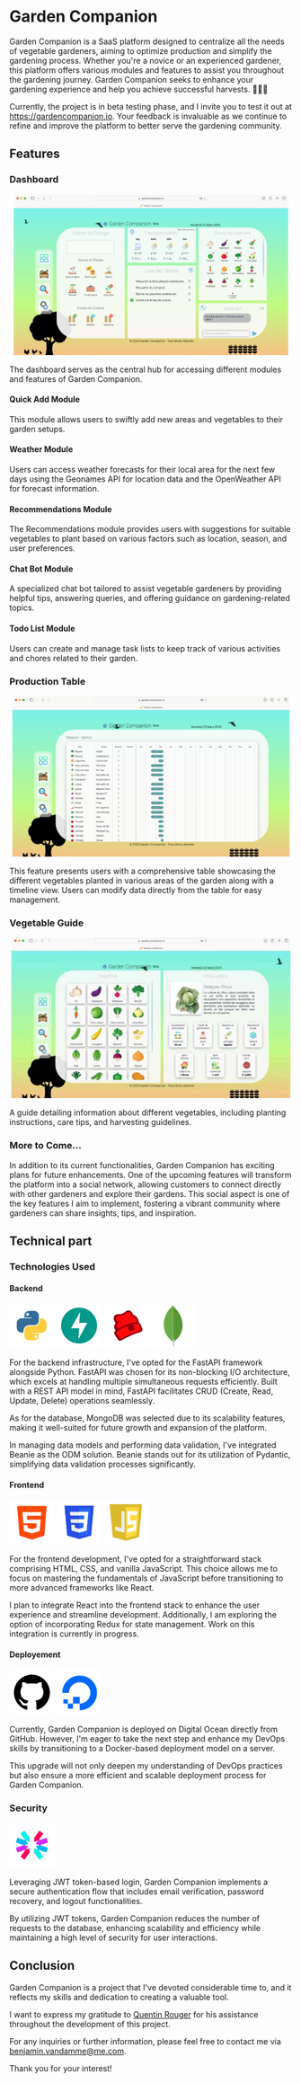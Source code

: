 # Garden Companion

Garden Companion is a SaaS platform designed to centralize all the needs of vegetable gardeners, aiming to optimize production and simplify the gardening process. Whether you're a novice or an experienced gardener, this platform offers various modules and features to assist you throughout the gardening journey. Garden Companion seeks to enhance your gardening experience and help you achieve successful harvests. 🌱🌻🍅

Currently, the project is in beta testing phase, and I invite you to test it out at https://gardencompanion.io. Your feedback is invaluable as we continue to refine and improve the platform to better serve the gardening community.

## Features

### Dashboard

![](./README-img/screenshots/dashboard.png)

The dashboard serves as the central hub for accessing different modules and features of Garden Companion.

#### Quick Add Module
This module allows users to swiftly add new areas and vegetables to their garden setups.

#### Weather Module
Users can access weather forecasts for their local area for the next few days using the Geonames API for location data and the OpenWeather API for forecast information.

#### Recommendations Module
The Recommendations module provides users with suggestions for suitable vegetables to plant based on various factors such as location, season, and user preferences.

#### Chat Bot Module
A specialized chat bot tailored to assist vegetable gardeners by providing helpful tips, answering queries, and offering guidance on gardening-related topics.

#### Todo List Module
Users can create and manage task lists to keep track of various activities and chores related to their garden.

### Production Table

![](./README-img/screenshots/productionTable.png)

This feature presents users with a comprehensive table showcasing the different vegetables planted in various areas of the garden along with a timeline view. Users can modify data directly from the table for easy management.

### Vegetable Guide

![](./README-img/screenshots/guide.jpg)

A guide detailing information about different vegetables, including planting instructions, care tips, and harvesting guidelines.

### More to Come...

In addition to its current functionalities, Garden Companion has exciting plans for future enhancements. One of the upcoming features will transform the platform into a social network, allowing customers to connect directly with other gardeners and explore their gardens. This social aspect is one of the key features I aim to implement, fostering a vibrant community where gardeners can share insights, tips, and inspiration.

## Technical part

### Technologies Used

#### Backend

![](./README-img/logos/python.png)
![](./README-img/logos/fastAPI.png)
![](./README-img/logos/beanie.png)
![](./README-img/logos/mongoDB.png)

For the backend infrastructure, I've opted for the FastAPI framework alongside Python. FastAPI was chosen for its non-blocking I/O architecture, which excels at handling multiple simultaneous requests efficiently. Built with a REST API model in mind, FastAPI facilitates CRUD (Create, Read, Update, Delete) operations seamlessly.

As for the database, MongoDB was selected due to its scalability features, making it well-suited for future growth and expansion of the platform.

In managing data models and performing data validation, I've integrated Beanie as the ODM solution. Beanie stands out for its utilization of Pydantic, simplifying data validation processes significantly.

#### Frontend

![](./README-img/logos/HTML.png)
![](./README-img/logos/CSS.png)
![](./README-img/logos/javaScript.png)

For the frontend development, I've opted for a straightforward stack comprising HTML, CSS, and vanilla JavaScript. This choice allows me to focus on mastering the fundamentals of JavaScript before transitioning to more advanced frameworks like React.

I plan to integrate React into the frontend stack to enhance the user experience and streamline development.
Additionally, I am exploring the option of incorporating Redux for state management.
Work on this integration is currently in progress.

#### Deployement

![](./README-img/logos/gitHub.png)
![](./README-img/logos/digitalOcean.png)

Currently, Garden Companion is deployed on Digital Ocean directly from GitHub. However, I'm eager to take the next step and enhance my DevOps skills by transitioning to a Docker-based deployment model on a server.

This upgrade will not only deepen my understanding of DevOps practices but also ensure a more efficient and scalable deployment process for Garden Companion.

### Security

![](./README-img/logos/jwt.png)

Leveraging JWT token-based login, Garden Companion implements a secure authentication flow that includes email verification, password recovery, and logout functionalities.

By utilizing JWT tokens, Garden Companion reduces the number of requests to the database, enhancing scalability and efficiency while maintaining a high level of security for user interactions.

## Conclusion

Garden Companion is a project that I've devoted considerable time to, and it reflects my skills and dedication to creating a valuable tool.

I want to express my gratitude to [Quentin Rouger](https://github.com/quentinrouger) for his assistance throughout the development of this project.

For any inquiries or further information, please feel free to contact me via benjamin.vandamme@me.com.

Thank you for your interest!
